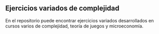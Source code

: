 ## Ejercicios variados de complejidad

En el repositorio puede encontrar ejercicios variados desarrollados en cursos varios de complejidad, teoría de juegos y microeconomía.
